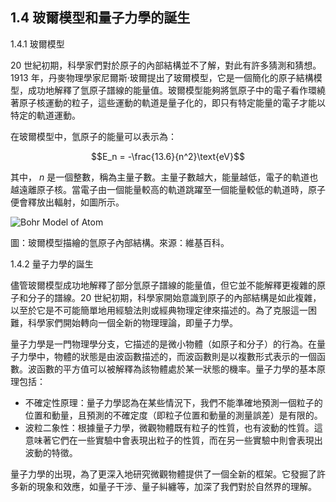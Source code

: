 ## 1.4 玻爾模型和量子力學的誕生

1.4.1 玻爾模型

20 世紀初期，科學家們對於原子的內部結構並不了解，對此有許多猜測和猜想。1913 年，丹麥物理學家尼爾斯·玻爾提出了玻爾模型，它是一個簡化的原子結構模型，成功地解釋了氫原子譜線的能量值。玻爾模型能夠將氫原子中的電子看作環繞著原子核運動的粒子，這些運動的軌道是量子化的，即只有特定能量的電子才能以特定的軌道運動。

在玻爾模型中，氫原子的能量可以表示為：

$$E_n = -\frac{13.6}{n^2}\text{eV}$$

其中， $n$ 是一個整數，稱為主量子數。主量子數越大，能量越低，電子的軌道也越遠離原子核。當電子由一個能量較高的軌道跳躍至一個能量較低的軌道時，原子便會釋放出輻射，如圖所示。

![Bohr Model of Atom](https://upload.wikimedia.org/wikipedia/commons/e/e6/Bohr_model_Hydrogen_polar_coordinates.svg)

圖：玻爾模型描繪的氫原子內部結構。來源：維基百科。

1.4.2 量子力學的誕生

儘管玻爾模型成功地解釋了部分氫原子譜線的能量值，但它並不能解釋更複雜的原子和分子的譜線。20 世紀初期，科學家開始意識到原子的內部結構是如此複雜，以至於它是不可能簡單地用經驗法則或經典物理定律來描述的。為了克服這一困難，科學家們開始轉向一個全新的物理理論，即量子力學。

量子力學是一門物理學分支，它描述的是微小物體（如原子和分子）的行為。在量子力學中，物體的狀態是由波函數描述的，而波函數則是以複數形式表示的一個函數。波函數的平方值可以被解釋為該物體處於某一狀態的機率。量子力學的基本原理包括：

- 不確定性原理：量子力學認為在某些情況下，我們不能準確地預測一個粒子的位置和動量，且預測的不確定度（即粒子位置和動量的測量誤差）是有限的。
- 波粒二象性：根據量子力學，微觀物體既有粒子的性質，也有波動的性質。這意味著它們在一些實驗中會表現出粒子的性質，而在另一些實驗中則會表現出波動的特徵。

量子力學的出現，為了更深入地研究微觀物體提供了一個全新的框架。它發掘了許多新的現象和效應，如量子干涉、量子糾纏等，加深了我們對於自然界的理解。